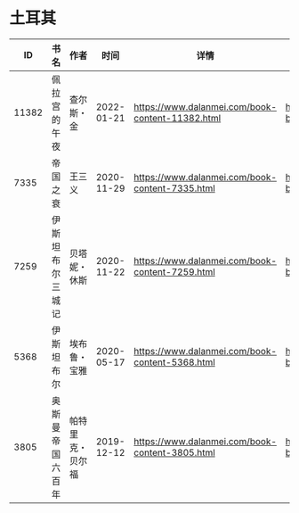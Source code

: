 # 土耳其

| ID | 书名 | 作者 | 时间 | 详情 | 下载页面 | EPUB下载链接 | MOBI下载链接 | AZW3下载链接 |
| --- | --- | --- | --- | --- | --- | --- | --- | --- |
| 11382 | 佩拉宫的午夜 | 查尔斯・金 | 2022-01-21 | https://www.dalanmei.com/book-content-11382.html | https://www.dalanmei.com/download-book-11382.html | http://ct.dalanmei.com/f/31084289-570169121-f798c9 | http://ct.dalanmei.com/f/31084289-570304899-90f722 | http://ct.dalanmei.com/f/31084289-570376703-d16424 |
| 7335 | 帝国之衰 | 王三义 | 2020-11-29 | https://www.dalanmei.com/book-content-7335.html | https://www.dalanmei.com/download-book-7335.html | http://ct.dalanmei.com/f/31084289-571528872-06adc5 | http://ct.dalanmei.com/f/31084289-571793750-f24432 | http://ct.dalanmei.com/f/31084289-572194436-e92fcc |
| 7259 | 伊斯坦布尔三城记 | 贝塔妮・休斯 | 2020-11-22 | https://www.dalanmei.com/book-content-7259.html | https://www.dalanmei.com/download-book-7259.html | http://ct.dalanmei.com/f/31084289-571532025-7aea9f | http://ct.dalanmei.com/f/31084289-571801130-46ffe2 | http://ct.dalanmei.com/f/31084289-572195039-46bf6d |
| 5368 | 伊斯坦布尔 | 埃布鲁・宝雅 | 2020-05-17 | https://www.dalanmei.com/book-content-5368.html | https://www.dalanmei.com/download-book-5368.html | http://ct.dalanmei.com/f/31084289-571497664-e57a00 | http://ct.dalanmei.com/f/31084289-571774795-5223ad | http://ct.dalanmei.com/f/31084289-571919286-38ddda |
| 3805 | 奥斯曼帝国六百年 | 帕特里克・贝尔福 | 2019-12-12 | https://www.dalanmei.com/book-content-3805.html | https://www.dalanmei.com/download-book-3805.html | http://ct.dalanmei.com/f/31084289-571549576-2a3ac7 | http://ct.dalanmei.com/f/31084289-571832090-0feca0 | http://ct.dalanmei.com/f/31084289-572065446-b21d68 |
